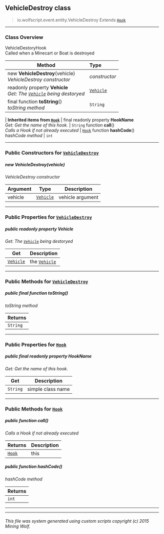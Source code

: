 ## VehicleDestroy __class__

>io.wolfscript.event.entity.VehicleDestroy
>Extends [`Hook`](../../hook/Hook.md)

---

### Class Overview

VehicleDestoryHook<br> Called when a Minecart or Boat is destroyed

Method | Type   
--- | :--- 
new __VehicleDestroy__(vehicle) <br> _VehicleDestroy constructor_ | _constructor_
 readonly property __Vehicle__ <br> _Get: The [`Vehicle`](../../api/entity/vehicle/Vehicle.md) being destoryed_ | [`Vehicle`](../../api/entity/vehicle/Vehicle.md)
final function __toString__() <br> _toString method_ | `String`
 |
__Inherited items from [`Hook`](../../hook/Hook.md)__ |
final readonly property __HookName__ <br> _Get: Get the name of this hook._ | `String`
 function __call__() <br> _Calls a Hook if not already executed_ | [`Hook`](../../hook/Hook.md)
 function __hashCode__() <br> _hashCode method_ | `int`





---

### Public Constructors for [`VehicleDestroy`](VehicleDestroy.md)

##### <a id='vehicledestroy'></a>new __VehicleDestroy__(vehicle) 

_VehicleDestroy constructor_

Argument | Type | Description  
--- | --- | --- 
vehicle | [`Vehicle`](../../api/entity/vehicle/Vehicle.md) | vehicle argument

---

### Public Properties for [`VehicleDestroy`](VehicleDestroy.md)

##### <a id='vehicle'></a>public  readonly property __Vehicle__

_Get: The [`Vehicle`](../../api/entity/vehicle/Vehicle.md) being destoryed_

Get | Description
--- | --- 
[`Vehicle`](../../api/entity/vehicle/Vehicle.md) | the [`Vehicle`](../../api/entity/vehicle/Vehicle.md)



---

### Public Methods for [`VehicleDestroy`](VehicleDestroy.md)

##### <a id='tostring'></a>public final function __toString__()

_toString method_

Returns | 
--- | 
`String` |


---

### Public Properties for [`Hook`](../../hook/Hook.md)

##### <a id='hookname'></a>public final readonly property __HookName__

_Get: Get the name of this hook._

Get | Description
--- | --- 
`String` | simple class name



---

### Public Methods for [`Hook`](../../hook/Hook.md)

##### <a id='call'></a>public  function __call__()

_Calls a Hook if not already executed_

Returns | Description
--- | --- 
[`Hook`](../../hook/Hook.md) | this


##### <a id='hashcode'></a>public  function __hashCode__()

_hashCode method_

Returns | 
--- | 
`int` |


---


---


###### This file was system generated using custom scripts copyright (c) 2015 Mining Wolf.
	

